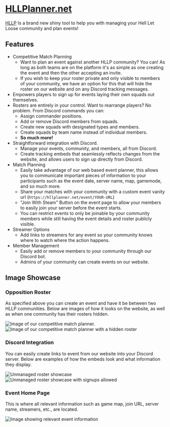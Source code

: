 # [HLLPlanner.net](https://hllplanner.net)
[HLLP](https://hllplanner.net) Is a brand new shiny tool to help you with managing your Hell Let Loose community and plan events!

## Features
- Competitive Match Planning
  - Want to plan an event against another HLLP community? You can! As long as both teams are on the platform it's as simple as one creating the event and then the other accepting an invite.
  - If you wish to keep your roster private and only visible to members of your community, we have an option for this that will hide the roster on our website and on any Discord tracking messages.
- Empowers players to sign up for events laying their own squads out themselves.
- Rosters are entirely in your control. Want to rearrange players? No problem. From Discord commands you can:
  - Assign commander positions.
  - Add or remove Discord members from squads.
  - Create new squads with designated types and members.
  - Create squads by team name instead of individual members.
  - **So much more!**
- Straightforward integration with Discord.
  - Manage your events, community, and members, all from Discord.
  - Create tracking embeds that seamlessly reflects changes from the website, and allows users to sign up directly from Discord.
- Match Planning
  - Easily take advantage of our web based event planner, this allows you to communicate important pieces of information to your participants such as the event date, server name, map, gamemode, and so much more.
  - Share your matches with your community with a custom event vanity url (`https://hllplanner.net/event/YOUR-URL`)
  - "Join With Steam" Button on the event page to allow your members to easily join your server before the event starts.
  - You can restrict events to only be joinable by your community members while still having the event details and roster publicly visible.
- Streamer Options
  - Add links to streamers for any event so your community knows where to watch where the action happens.
- Member Management
  - Easily add or remove members to your community through our Discord bot.
  - Admins of your community can create events on our website.
 
## Image Showcase

### Opposition Roster
As specified above you can create an event and have it be between two HLLP communities. Below are images of how it looks on the website, as well as when one community has their rosters hidden.

![Image of our competitive match planner.](https://imagedelivery.net/gvgCVbrg95fY_fE52Kmgpw/a244111a-df55-4efa-4870-616bdb1d5a00/public)
![Image of our competitive match planner with a hidden roster](https://imagedelivery.net/gvgCVbrg95fY_fE52Kmgpw/294b231d-2cf5-4081-e076-5f607df6ff00/public)

### Discord Integration
You can easily create links to event from our website into your Discord server. Below are examples of how the embeds look and what information they display.

![Unmanaged roster showcase](https://imagedelivery.net/gvgCVbrg95fY_fE52Kmgpw/4b02f1ab-bef1-4456-2ca3-eaaefa7d2b00/public)
![Unmanaged roster showcase with signups allowed](https://imagedelivery.net/gvgCVbrg95fY_fE52Kmgpw/8c41ae05-1d32-4631-f149-5a1cf6c2b200/public)

### Event Home Page
This is where all relevant information such as game map, join URL, server name, streamers, etc., are located.

![Image showing relevant event information](https://imagedelivery.net/gvgCVbrg95fY_fE52Kmgpw/41505438-770c-490c-570c-e763b9bc7600/public)
